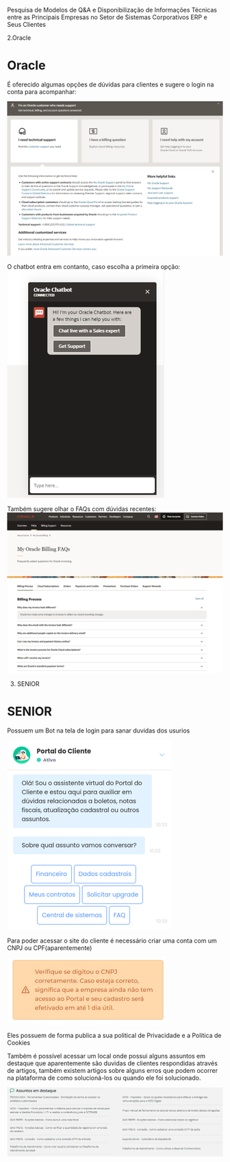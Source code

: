 Pesquisa de Modelos de Q&A e Disponibilização de Informações Técnicas entre as Principais Empresas no Setor de Sistemas Corporativos ERP e Seus Clientes

<!--
Resultados esperados:

    Uma lista curada com as principais empresas e seus sistemas
    Descrição dos modelos de comunicação e dados das empresas e seus sistemas
    Exemplos de comunicação e de dados
-->

2.Oracle

# Oracle

É oferecido algumas opções de dúvidas para clientes e sugere o login na conta para acompanhar:

![Cliente Oracle](../figures/chat.png)

O chatbot entra em contanto, caso escolha a primeira opção:
![Chatbot Oracle](../figures/chatbot.png)

Também sugere olhar o FAQs com dúvidas recentes:
![Cliente Oracle](../figures/faq.png)


3. SENIOR

# SENIOR

Possuem um Bot na tela de login para sanar duvidas dos usurios

![Bot de duvidas](../figures/seniorQA01.png)

Para poder acessar o site do cliente é necessário criar uma conta com um CNPJ ou CPF(aparentemente)

![Tempo de criação conta](../figures/seniorQA02.png)

Eles possuem de forma publica a sua political de Privacidade e a Politica de Cookies

Também é possível acessar um local onde possui alguns assuntos em destaque que aparentemente são duvidas de clientes respondidas através de artigos, também existem artigos sobre alguns erros que podem ocorrer na plataforma de como solucioná-los ou quando ele foi solucionado.

![Asuntos em Destaque](../figures/seniorQA03.png)

